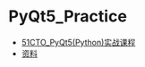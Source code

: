 # PyQt5_Practice
- [51CTO_PyQt5(Python)实战课程](http://edu.51cto.com/center/course/user/get-study-course)
- [资料](https://github.com/geekori/pyqt5)
